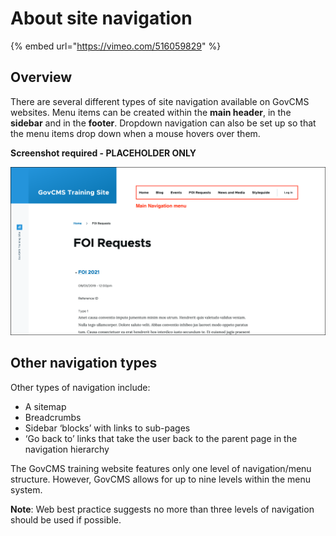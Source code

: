 # About site navigation

{% embed url="https://vimeo.com/516059829" %}

## Overview

There are several different types of site navigation available on GovCMS websites. Menu items can be created within the **main header**, in the **sidebar** and in the **footer**. Dropdown navigation can also be set up so that the menu items drop down when a mouse hovers over them.

**Screenshot required - PLACEHOLDER ONLY**

![Image of main navigation areas](../.gitbook/assets/Unit-10-Navigation-Menus-1-TEMP.png)

## Other navigation types

Other types of navigation include:

* A sitemap
* Breadcrumbs
* Sidebar ‘blocks’ with links to sub-pages
* ‘Go back to’ links that take the user back to the parent page in the navigation hierarchy

The GovCMS training website features only one level of navigation/menu structure. However, GovCMS allows for up to nine levels within the menu system.

**Note**: Web best practice suggests no more than three levels of navigation should be used if possible.
